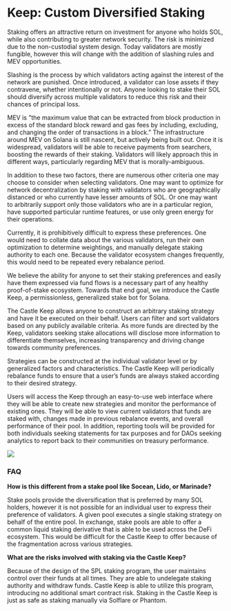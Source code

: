 # Keep: Custom Diversified Staking

Staking offers an attractive return on investment for anyone who holds SOL, while also contributing to greater network security. The risk is minimized due to the non-custodial system design. Today validators are mostly fungible, however this will change with the addition of slashing rules and MEV opportunities.

Slashing is the process by which validators acting against the interest of the network are punished. Once introduced, a validator can lose assets if they contravene, whether intentionally or not. Anyone looking to stake their SOL should diversify across multiple validators to reduce this risk and their chances of principal loss.&#x20;

MEV is ”the maximum value that can be extracted from block production in excess of the standard block reward and gas fees by including, excluding, and changing the order of transactions in a block.” The infrastructure around MEV on Solana is still nascent, but actively being built out. Once it is widespread, validators will be able to receive payments from searchers, boosting the rewards of their staking. Validators will likely approach this in different ways, particularly regarding MEV that is morally-ambiguous.&#x20;

In addition to these two factors, there are numerous other criteria one may choose to consider when selecting validators. One may want to optimize for network decentralization by staking with validators who are geographically distanced or who currently have lesser amounts of SOL. Or one may want to arbitrarily support only those validators who are in a particular region, have supported particular runtime features, or use only green energy for their operations.&#x20;

Currently, it is prohibitively difficult to express these preferences. One would need to collate data about the various validators, run their own optimization to determine weightings, and manually delegate staking authority to each one. Because the validator ecosystem changes frequently, this would need to be repeated every rebalance period.&#x20;

We believe the ability for anyone to set their staking preferences and easily have them expressed via fund flows is a necessary part of any healthy proof-of-stake ecosystem. Towards that end goal, we introduce the Castle Keep, a permissionless, generalized stake bot for Solana.&#x20;

The Castle Keep allows anyone to construct an arbitrary staking strategy and have it be executed on their behalf. Users can filter and sort validators based on any publicly available criteria. As more funds are directed by the Keep, validators seeking stake allocations will disclose more information to differentiate themselves, increasing transparency and driving change towards community preferences.&#x20;

Strategies can be constructed at the individual validator level or by generalized factors and characteristics. The Castle Keep will periodically rebalance funds to ensure that a user’s funds are always staked according to their desired strategy.&#x20;

Users will access the Keep through an easy-to-use web interface where they will be able to create new strategies and monitor the performance of existing ones. They will be able to view current validators that funds are staked with, changes made in previous rebalance events, and overall performance of their pool. In addition, reporting tools will be provided for both individuals seeking statements for tax purposes and for DAOs seeking analytics to report back to their communities on treasury performance.

![](https://lh6.googleusercontent.com/Nhoq8x3\_LdCu461n7PWf56uuLQ2WUwPIflHIPs0\_bZ0HJ275di-PsTMBywPRSKM9Q3zXarH5pNw2uW9zE4AKokcFsGqPP7iyL-Q9I8L7UZjzA8xvOYtO33lNtCIEwjZgI8EaK5pb)

### FAQ&#x20;

**How is this different from a stake pool like Socean, Lido, or Marinade?**&#x20;

Stake pools provide the diversification that is preferred by many SOL holders, however it is not possible for an individual user to express their preference of validators. A given pool executes a single staking strategy on behalf of the entire pool. In exchange, stake pools are able to offer a common liquid staking derivative that is able to be used across the DeFi ecosystem. This would be difficult for the Castle Keep to offer because of the fragmentation across various strategies.&#x20;

**What are the risks involved with staking via the Castle Keep?**&#x20;

Because of the design of the SPL staking program, the user maintains control over their funds at all times. They are able to undelegate staking authority and withdraw funds. Castle Keep is able to utilize this program, introducing no additional smart contract risk. Staking in the Castle Keep is just as safe as staking manually via Solflare or Phantom.
